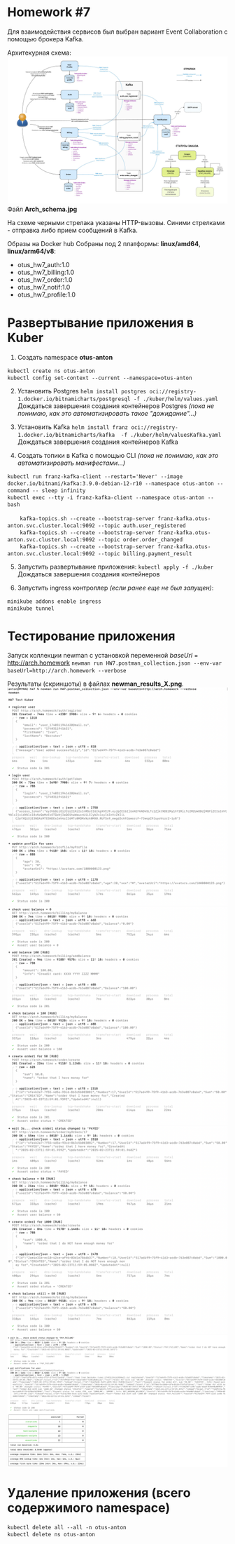 # Homework #7

Для взаимодействия сервисов был выбран вариант Event Collaboration с помощью брокера Kafka.

Архитекурная схема:
![Архитекурная схема](Arch_schema.jpg?raw=true "Архитекурная схема")
Файл **Arch_schema.jpg**

На схеме черными стрелака указаны HTTP-вызовы. Синими стрелками - отправка либо прием сообщений в Kafka.

Образы на Docker hub Собраны под 2 платформы: **linux/amd64**, **linux/arm64/v8**:
- otus_hw7_auth:1.0
- otus_hw7_billing:1.0
- otus_hw7_order:1.0
- otus_hw7_notif:1.0
- otus_hw7_profile:1.0

# Развертывание приложения в Kuber
1. Создать namespace **otus-anton**
```
kubectl create ns otus-anton
kubectl config set-context --current --namespace=otus-anton
```

2. Установить Postgres
`helm install postgres oci://registry-1.docker.io/bitnamicharts/postgresql -f ./kuber/helm/values.yaml`
Дождаться завершения создания контейнеров Postgres _(пока не понимаю, как это автоматизировать такое "дожидание"...)_

3. Установить Kafka
`helm install franz oci://registry-1.docker.io/bitnamicharts/kafka  -f ./kuber/helm/valuesKafka.yaml`
Дождаться завершения создания контейнеров Kafka

4. Создать топики в Kafka с помощью CLI _(пока не понимаю, как это автоматизировать манифестами...)_
```
kubectl run franz-kafka-client --restart='Never' --image docker.io/bitnami/kafka:3.9.0-debian-12-r10 --namespace otus-anton --command -- sleep infinity
kubectl exec --tty -i franz-kafka-client --namespace otus-anton -- bash

    kafka-topics.sh --create --bootstrap-server franz-kafka.otus-anton.svc.cluster.local:9092 --topic auth.user_registered
    kafka-topics.sh --create --bootstrap-server franz-kafka.otus-anton.svc.cluster.local:9092 --topic order.order_changed
    kafka-topics.sh --create --bootstrap-server franz-kafka.otus-anton.svc.cluster.local:9092 --topic billing.payment_result
```

5. Запустить развертывание приложения:
`kubectl apply -f ./kuber`
Дождаться завершения создания контейнеров

6. Запустить ingress контроллер _(если ранее еще не был запущен)_:
```
minikube addons enable ingress
minikube tunnel
```

# Тестирование приложения
Запуск коллекции newman с установкой переменной _baseUrl_ = http://arch.homework
`newman run HW7.postman_collection.json --env-var baseUrl=http://arch.homework --verbose`

Результаты (скриншоты) в файлах **newman_results_X.png**.
![Результат 1](newman_results_1.png?raw=true "Результат 1")
![Результат 2](newman_results_2.png?raw=true "Результат 2")
![Результат 3](newman_results_3.png?raw=true "Результат 3")
![Результат 4](newman_results_4.png?raw=true "Результат 4")

# Удаление приложения (всего содержимого namespace)
```
kubectl delete all --all -n otus-anton
kubectl delete ns otus-anton
```